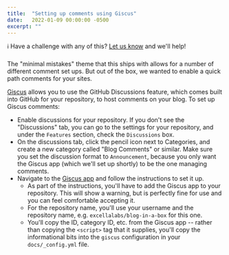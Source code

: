 ```yaml
---
title:  "Setting up comments using Giscus"
date:   2022-01-09 00:00:00 -0500
excerpt: ""
---
```


:information_source: Have a challenge with any of this? [Let us know](https://github.com/excellalabs/blog-in-a-box/issues/new) and we'll help!

###

The "minimal mistakes" theme that this ships with allows for a number of different comment set ups. But out of the box, we wanted to enable a quick path comments for your sites.

[Giscus](https://giscus.app/) allows you to use the GitHub Discussions feature, which comes built into GitHub for your repository, to host comments on your blog. To set up Giscus comments:

* Enable discussions for your repository. If you don't see the "Discussions" tab, you can go to the settings for your repository, and under the `Features` section, check the `Discussions` box.
* On the discussions tab, click the pencil icon next to Categories, and create a new category called "Blog Comments" or similar. Make sure you set the discussion format to `Announcement`, because you only want the Giscus app (which we'll set up shortly) to be the one managing comments.
* Navigate to the [Giscus app](https://giscus.app/) and follow the instructions to set it up.
  * As part of the instructions, you'll have to add the Giscus app to your repository. This will show a warning, but is perfectly fine for use and you can feel comfortable accepting it.
  * For the repository name, you'll use your username and the repository name, e.g. `excellalabs/blog-in-a-box` for this one.
  * You'll copy the ID, category ID, etc. from the Giscus app -- rather than copying the `<script>` tag that it supplies, you'll copy the informational bits into the `giscus` configuration in your `docs/_config.yml` file.
